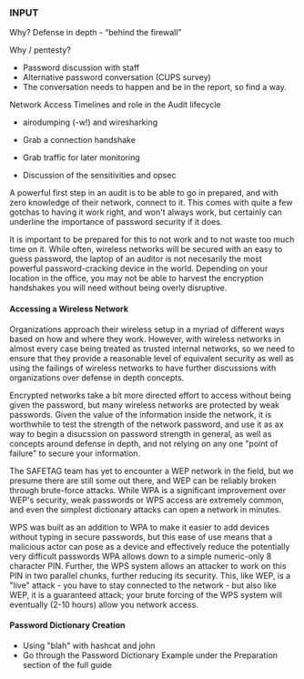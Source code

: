 ### INPUT

Why? Defense in depth - “behind the firewall”

Why / pentesty?

* Password discussion with staff
* Alternative password conversation (CUPS survey)
* The conversation needs to happen and be in the report, so find a way.

Network Access Timelines and role in the Audit lifecycle

* airodumping (-w!) and wiresharking
* Grab a connection handshake
* Grab traffic for later monitoring

* Discussion of the sensitivities and opsec

A powerful first step in an audit is to be able to go in prepared, and with zero knowledge of their network, connect to it.  This comes with quite a few gotchas to having it work right, and won't always work, but certainly can underline the importance of password security if it does.

It is important to be prepared for this to not work and to not waste too much time on it.  While often, wireless networks will be secured with an easy to guess password, the laptop of an auditor is not necesarily the most powerful password-cracking device in the world. Depending on your location in the office, you may not be able to harvest the encryption handshakes you will need without being overly disruptive.

#### Accessing a Wireless Network

Organizations approach their wireless setup in a myriad of different ways based on how and where they work.  However, with wireless networks in almost every case being treated as trusted internal networks, so we need to ensure that they provide a reasonable level of equivalent security as well as using the failings of wireless networks to have further discussions with organizations over defense in depth concepts.

Encrypted networks take a bit more directed effort to access without being given the password, but many wireless networks are protected by weak passwords.  Given the value of the information inside the network, it is worthwhile to test the strength of the network password, and use it as ax way to begin a disucssion on password strength in general, as well as concepts around defense in depth, and not relying on any one "point of failure" to secure your information.

The SAFETAG team has yet to encounter a WEP network in the field, but we presume there are still some out there, and WEP can be reliably broken through brute-force attacks. While WPA is a significant improvement over WEP's security, weak passwords or WPS access are extremely common, and even the simplest dictionary attacks can open a network in minutes.	

WPS was built as an addition to WPA to make it easier to add devices without typing in secure passwords, but this ease of use means that a malicious actor can pose as a device and effectively reduce the potentially very difficult passwords WPA allows down to a simple numeric-only 8 character PIN.  Further, the WPS system allows an attacker to work on this PIN in two parallel chunks, further reducing its security.  This, like WEP, is a "live" attack - you have to stay connected to the network - but also like WEP, it is a guaranteed attack; your brute forcing of the WPS system will eventually (2-10 hours) allow you network access.


#### Password Dictionary Creation

* Using "blah" with hashcat and john
* Go through the Password Dictionary Example under the Preparation section of the full guide